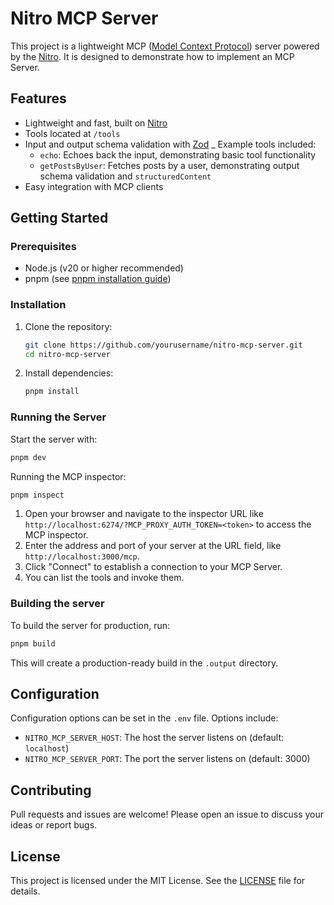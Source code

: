 # Nitro MCP Server

This project is a lightweight MCP ([Model Context Protocol](https://modelcontextprotocol.io/)) server powered by the [Nitro](https://nitro.build/). It is designed to demonstrate how to implement an MCP Server.

## Features
- Lightweight and fast, built on [Nitro](https://nitro.build/)
- Tools located at `/tools`
- Input and output schema validation with [Zod](https://zod.dev/)
_ Example tools included:
  - `echo`: Echoes back the input, demonstrating basic tool functionality
  - `getPostsByUser`: Fetches posts by a user, demonstrating output schema validation and `structuredContent`
- Easy integration with MCP clients

## Getting Started

### Prerequisites
- Node.js (v20 or higher recommended)
- pnpm (see [pnpm installation guide](https://pnpm.io/installation))

### Installation
1. Clone the repository:
   ```bash
   git clone https://github.com/yourusername/nitro-mcp-server.git
   cd nitro-mcp-server
   ```
2. Install dependencies:
   ```bash
   pnpm install
   ```

### Running the Server
Start the server with:
```bash
pnpm dev
```

Running the MCP inspector:
```bash
pnpm inspect
```

1. Open your browser and navigate to the inspector URL like `http://localhost:6274/?MCP_PROXY_AUTH_TOKEN=<token>` to access the MCP inspector.
2. Enter the address and port of your server at the URL field, like `http://localhost:3000/mcp`.
3. Click "Connect" to establish a connection to your MCP Server.
4. You can list the tools and invoke them.

### Building the server

To build the server for production, run:
```bash
pnpm build
```
This will create a production-ready build in the `.output` directory.

## Configuration
Configuration options can be set in the `.env` file. Options include:
- `NITRO_MCP_SERVER_HOST`: The host the server listens on (default: `localhost`)
- `NITRO_MCP_SERVER_PORT`: The port the server listens on (default: 3000)

## Contributing
Pull requests and issues are welcome! Please open an issue to discuss your ideas or report bugs.

## License
This project is licensed under the MIT License. See the [LICENSE](LICENSE) file for details.
